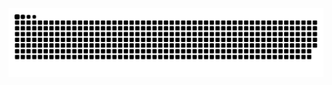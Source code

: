 <picture>
  <source media="(prefers-color-scheme: dark)" srcset="https://raw.githubusercontent.com/jupiterzw/jupiterzw/output/github-contribution-grid-snake-dark.svg">
  <source media="(prefers-color-scheme: light)" srcset="https://raw.githubusercontent.com/jupiterzw/jupiterzw/output/github-contribution-grid-snake.svg">
  <img alt="github contribution grid snake animation" src="https://raw.githubusercontent.com/jupiterzw/jupiterzw/output/github-contribution-grid-snake.svg">
</picture>
